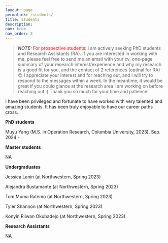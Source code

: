 ```yaml
---
layout: page
permalink: /students/
title: students
description: 
nav: true
nav_order: 3
---
```




> **_NOTE:_** <span style='color: red;'>For prospective students:</span> I am actively seeking PhD students and Research Assistants (RA). If you are interested in working with me, please feel free to send me an email with your cv, one-page summary of your research interest/experience and why my research is a good fit for you, and the contact of 2 references (optinal for RA) :blush: I appreciate your interest and for reaching out, and I will try to respond to the messages within a week. In the meantime, it would be great if you could glance at the research area I am working on before reaching out :) Thank you so much for your time and patience! 

I have been privileged and fortunate to have worked with very talented and amazing students. It has been truly enjoyable to have our career paths cross.

**PhD students**

Muyu Yang (M.S. in Operation Research, Columbia University, 2023), Sep. 2024 - 


**Master students** 

NA


**Undergraduates** 

Jessica Lanin (at Northwestern, Spring 2023)

Alejandra Bustamante (at Northwestern, Spring 2023)

Tom Muma Ratemo (at Northwestern, Spring 2023)

Tyler Shannon (at Northwestern, Spring 2023)

Konyin Rilwan Okubadejo (at Northwestern, Spring 2023)


**Research Assistants** 

NA

